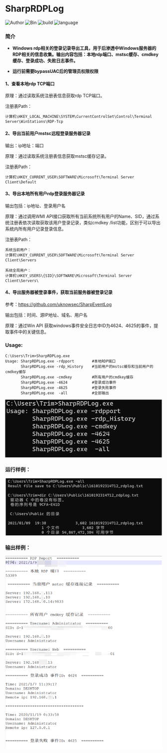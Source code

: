 # SharpRDPLog

![Author](https://img.shields.io/badge/Author-Trim-blueviolet)  ![Bin](https://img.shields.io/badge/SharpRDPLog-Bin-ff69b4)  ![build](https://img.shields.io/badge/build-passing-green.svg)  ![language](https://img.shields.io/badge/language-C%20%23-blue.svg)

### 简介

- **Windows rdp相关的登录记录导出工具，用于后渗透中Windows服务器的RDP相关的信息收集。输出内容包括：本地rdp端口、mstsc缓存、cmdkey缓存、登录成功、失败日志事件。**

- **运行前需要bypassUAC后的管理员权限权限**

#### 1、查看本地rdp TCP端口

原理：通过读取系统注册表信息获取rdp TCP端口。

注册表Path：

```
计算机\HKEY_LOCAL_MACHINE\SYSTEM\CurrentControlSet\Control\Terminal Server\WinStations\RDP-Tcp
```



#### 2、导出当前用户mstsc远程登录服务器记录
输出：ip地址：端口

原理：通过读取系统注册表信息获取mstsc缓存记录。

注册表Path：

```
计算机\HKEY_CURRENT_USER\SOFTWARE\Microsoft\Terminal Server Client\Default
```



#### 3、导出本地所有用户rdp登录服务器记录

输出包括：ip地址、登录用户名

原理：通过调用WMI API接口获取所有当前系统所有用户的Name、SID，通过系统注册表依次读取获取该用户登录记录，类似cmdkey /list功能，区别于可以导出系统内所有用户记录登录信息。

注册表Path：

```
系统当前用户：
计算机\HKEY_CURRENT_USER\SOFTWARE\Microsoft\Terminal Server Client\Servers

系统全局用户：
计算机\HKEY_USERS\{SID}\SOFTWARE\Microsoft\Terminal Server Client\Servers\
```



#### 4、导出服务器被登录事件，获取当前服务器被登录记录

参考：https://github.com/uknowsec/SharpEventLog 

输出包括：时间、源IP地址、域名、用户名

原理：通过Win API 获取windows事件安全日志中ID为4624、4625的事件，提取事件中的关键信息。



### Usage:

```
C:\Users\Trim>SharpRDPLog.exe
Usage: SharpRDPLog.exe -rdpport        #本地RDP端口
       SharpRDPLog.exe -rdp_History    #当前用户的mstsc缓存和当前用户的cmdkey缓存
       SharpRDPLog.exe -cmdkey         #所有用户的cmdkey缓存
       SharpRDPLog.exe -4624           #登录成功事件
       SharpRDPLog.exe -4625           #登录失败事件
       SharpRDPLog.exe  -all           #全部输出
```

![image-20210109193312513](imgs/image-20210109193312513.png)



### 运行样例：

<img src="imgs/image-20210109193907873.png" alt="image-20210109193907873" style="zoom:67%;" />



### 输出样例：

<img src="imgs/image-20210109192049688.png" alt="image-20210109192049688" style="zoom: 67%;" />









